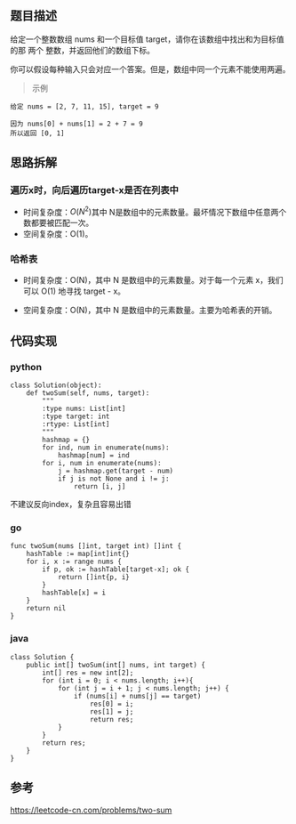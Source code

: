 ## 题目描述

给定一个整数数组 nums 和一个目标值 target，请你在该数组中找出和为目标值的那 两个 整数，并返回他们的数组下标。

你可以假设每种输入只会对应一个答案。但是，数组中同一个元素不能使用两遍。

> 示例

```
给定 nums = [2, 7, 11, 15], target = 9

因为 nums[0] + nums[1] = 2 + 7 = 9
所以返回 [0, 1]
```

## 思路拆解

### 遍历x时，向后遍历target-x是否在列表中

- 时间复杂度：$O(N^2)$其中 N是数组中的元素数量。最坏情况下数组中任意两个数都要被匹配一次。
- 空间复杂度：O(1)。

### 哈希表

- 时间复杂度：O(N)，其中 N 是数组中的元素数量。对于每一个元素 x，我们可以 O(1) 地寻找 target - x。

- 空间复杂度：O(N)，其中 N 是数组中的元素数量。主要为哈希表的开销。

## 代码实现

### python

```
class Solution(object):
    def twoSum(self, nums, target):
        """
        :type nums: List[int]
        :type target: int
        :rtype: List[int]
        """
        hashmap = {}
        for ind, num in enumerate(nums):
            hashmap[num] = ind
        for i, num in enumerate(nums):
            j = hashmap.get(target - num)
            if j is not None and i != j:
                return [i, j]
```

不建议反向index，复杂且容易出错

### go

```
func twoSum(nums []int, target int) []int {
    hashTable := map[int]int{}
    for i, x := range nums {
        if p, ok := hashTable[target-x]; ok {
            return []int{p, i}
        }
        hashTable[x] = i
    }
    return nil
}
```

### java

```
class Solution {
    public int[] twoSum(int[] nums, int target) {
        int[] res = new int[2];
        for (int i = 0; i < nums.length; i++){
            for (int j = i + 1; j < nums.length; j++) {
                if (nums[i] + nums[j] == target)
                    res[0] = i;
                    res[1] = j;
                    return res;
            }
        }
        return res;
    }
}
```

## 参考

https://leetcode-cn.com/problems/two-sum